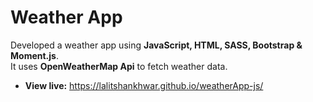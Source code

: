 
# Weather App

Developed a weather app using **JavaScript, HTML, SASS, Bootstrap & Moment.js**.  
It uses **OpenWeatherMap Api** to fetch weather data.
* **View live:** https://lalitshankhwar.github.io/weatherApp-js/